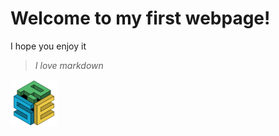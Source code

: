 # Welcome to my first webpage!

I hope you enjoy it

> _I love markdown_ 

![](https://raw.githubusercontent.com/RSE-Sheffield/RSE-Sheffield.github.io/master/assets/images/logo/rse-logoonly-stroke-small.png)
